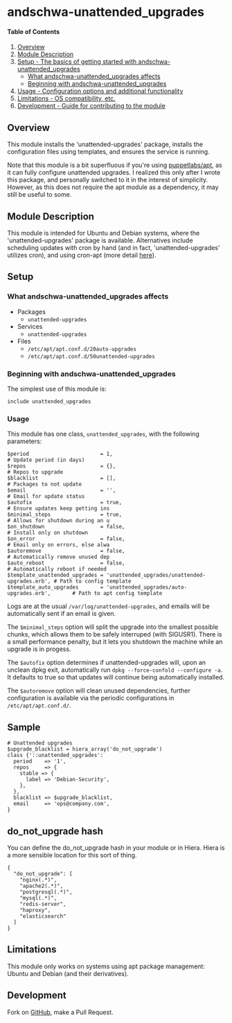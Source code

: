 # andschwa-unattended_upgrades

#### Table of Contents

1. [Overview](#overview)
2. [Module Description](#module-description)
3. [Setup - The basics of getting started with andschwa-unattended_upgrades](#setup)
    * [What andschwa-unattended_upgrades affects](#what-andschwa-unattended_upgrades-affects)
    * [Beginning with andschwa-unattended_upgrades](#beginning-with-andschwa-unattended_upgrades)
4. [Usage - Configuration options and additional functionality](#usage)
5. [Limitations - OS compatibility, etc.](#limitations)
6. [Development - Guide for contributing to the module](#development)

## Overview

This module installs the 'unattended-upgrades' package, installs the
configuration files using templates, and ensures the service is
running.

Note that this module is a bit superfluous if you're using
[puppetlabs/apt](https://github.com/puppetlabs/puppetlabs-apt), as it
can fully configure unattended upgrades. I realized this only after I
wrote this package, and personally switched to it in the interest of
simplicity. However, as this does not require the apt module as a
dependency, it may still be useful to some.

## Module Description

This module is intended for Ubuntu and Debian systems, where the
'unattended-upgrades' package is available. Alternatives include
scheduling updates with cron by hand (and in fact,
'unattended-upgrades' utilizes cron), and using cron-apt (more detail
[here](https://help.ubuntu.com/community/AutomaticSecurityUpdates)).

## Setup

### What andschwa-unattended_upgrades affects

* Packages
    * `unattended-upgrades`
* Services
    * `unattended-upgrades`
* Files
    * `/etc/apt/apt.conf.d/20auto-upgrades`
    * `/etc/apt/apt.conf.d/50unattended-upgrades`

### Beginning with andschwa-unattended_upgrades

The simplest use of this module is:

    include unattended_upgrades

### Usage

This module has one class, `unattended_upgrades`, with the following
parameters:

    $period                       = 1,                                             # Update period (in days)
    $repos                        = {},                                            # Repos to upgrade
    $blacklist                    = [],                                            # Packages to not update
    $email                        = '',                                            # Email for update status
    $autofix                      = true,                                          # Ensure updates keep getting ins
    $minimal_steps                = true,                                          # Allows for shutdown during an u
    $on_shutdown                  = false,                                         # Install only on shutdown
    $on_error                     = false,                                         # Email only on errors, else alwa
    $autoremove                   = false,                                         # Automatically remove unused dep
    $auto_reboot                  = false,                                         # Automatically reboot if needed
    $template_unattended_upgrades = 'unattended_upgrades/unattended-upgrades.erb', # Path to config template
    $template_auto_upgrades       = 'unattended_upgrades/auto-upgrades.erb',       # Path to apt config template


Logs are at the usual `/var/log/unattended-upgrades`, and emails will
be automatically sent if an email is given.

The `$minimal_steps` option will split the upgrade into the smallest
possible chunks, which allows them to be safely interruped (with
SIGUSR1). There is a small performance penalty, but it lets you
shutdown the machine while an upgrade is in progess.

The `$autofix` option determines if unattended-upgrades will, upon
an unclean dpkg exit, automatically run `dpkg --force-confold
--configure -a`. It defaults to true so that updates will continue
being automatically installed.

The `$autoremove` option will clean unused dependencies, further
configuration is available via the periodic configurations in
`/etc/apt/apt.conf.d/`.

## Sample 

    # Unattended upgrades
    $upgrade_blacklist = hiera_array('do_not_upgrade')
    class {'::unattended_upgrades':
      period    => '1',
      repos     => {
        stable => {
          label => 'Debian-Security',
        },
      },
      blacklist => $upgrade_blacklist,
      email     => 'ops@company.com',
    }

## do_not_upgrade hash

You can define the do_not_upgrade hash in your module or in Hiera. Hiera is a more sensible location for this sort of thing. 

    {
      "do_not_upgrade": [
        "nginx(.*)",
        "apache2(.*)",
        "postgresql(.*)",
        "mysql(.*)",
        "redis-server",
        "haproxy",
        "elasticsearch"
      ]
    }

## Limitations

This module only works on systems using apt package management: Ubuntu
and Debian (and their derivatives).

## Development

Fork on
[GitHub](https://github.com/andschwa/puppet-unattended_upgrades), make
a Pull Request.

